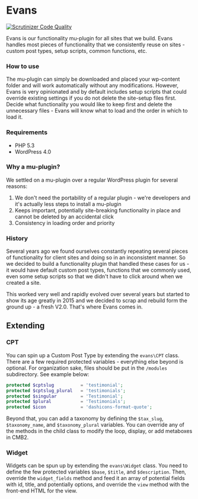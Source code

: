 # Evans

[![Scrutinizer Code Quality](https://scrutinizer-ci.com/g/oldtownmedia/evans/badges/quality-score.png?b=master)](https://scrutinizer-ci.com/g/oldtownmedia/evans/?branch=master)

Evans is our functionality mu-plugin for all sites that we build. Evans handles most pieces of functionality that we consistently reuse on sites - custom post types, setup scripts, common functions, etc. 

### How to use

The mu-plugin can simply be downloaded and placed your wp-content folder and will work automatically without any modifications. However, Evans is very opinionated and by default includes setup scripts that could override existing settings if you do not delete the site-setup files first. Decide what functionality you would like to keep first and delete the unnecessary files - Evans will know what to load and the order in which to load it.

### Requirements

* PHP 5.3
* WordPress 4.0

### Why a mu-plugin?

We settled on a mu-plugin over a regular WordPress plugin for several reasons:

1. We don't need the portability of a regular plugin - we're developers and it's actually less steps to install a mu-plugin
2. Keeps important, potentially site-breaking functionality in place and cannot be deleted by an accidental click
3. Consistency in loading order and priority

### History

Several years ago we found ourselves constantly repeating several pieces of functionality for client sites and doing so in an inconsistent manner. So we decided to build a functionality plugin that handled these cases for us - it would have default custom post types, functions that we commonly used, even some setup scripts so that we didn't have to click around when we created a site. 

This worked very well and rapidly evolved over several years but started to show its age greatly in 2015 and we decided to scrap and rebuild form the ground up - a fresh V2.0. That's where Evans comes in. 


## Extending

### CPT

You can spin up a Custom Post Type by extending the `evans\CPT` class. There are a few required protected variables - everything else beyond is optional. For organization sake, files should be put in the `/modules` subdirectory. See example below:

```php
protected $cptslug 			= 'testimonial';
protected $cptslug_plural	= 'testimonials';
protected $singular			= 'Testimonial';
protected $plural			= 'Testimonials';
protected $icon				= 'dashicons-format-quote';
```

Beyond that, you can add a taxonomy by defining the `$tax_slug`, `$taxonomy_name`, and `$taxonomy_plural` variables. You can override any of the methods in the child class to modify the loop, display, or add metaboxes in CMB2.


### Widget

Widgets can be spun up by extending the `evans\Widget` class. You need to define the few protected variables `$base`, `$title`, and `$description`. Then, override the `widget_fields` method and feed it an array of potential fields with id, title, and potentially options, and override the `view` method with the front-end HTML for the view.
